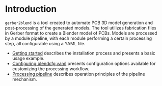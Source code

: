# Introduction

`gerber2blend` is a tool created to automate PCB 3D model generation and post-processing of the generated models.
The tool utilizes fabrication files in Gerber format to create a Blender model of PCBs.
Models are processed by a module pipeline, with each module performing a certain processing step, all configurable using a YAML file.

* [Getting started](getting-started.md) describes the installation process and presents a basic usage example.
* [Configuring blendcfg.yaml](blendcfg.md) presents configuration options available for customizing the processing workflow.
* [Processing pipeline](pipeline.md) describes operation principles of the pipeline mechanism.

